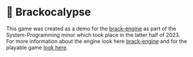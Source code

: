 # 🍻 Brackocalypse
This game was created as a demo for the [brack-engine](https://github.com/Stef-van-Stipdonk/Brack-Engine) as part of the System-Programming minor which took place in the latter half of 2023.  
For more information about the engine look here [brack-engine](https://github.com/Stef-van-Stipdonk/Brack-Engine) and for the playable game [look here](https://jessemampaey.itch.io/brackocalypse).
